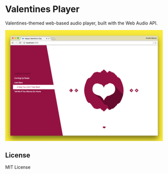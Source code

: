 # Valentines Player

Valentines-themed web-based audio player, built with the Web Audio API.

![screenshot](screenshot.png)


## License

MIT License
